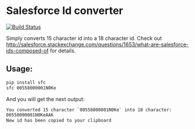 # Salesforce Id converter

[![Build Status](https://travis-ci.org/amureki/salesforce_id_converter.svg?branch=master)](https://travis-ci.org/amureki/salesforce_id_converter)

Simply converts 15 character id into a 18 character id.
Check out http://salesforce.stackexchange.com/questions/1653/what-are-salesforce-ids-composed-of for details.

## Usage:

```bash
pip install sfc
sfc 00558000001N0Ke
```

And you will get the next output:
```bash
You converted 15 character `00558000001N0Ke` into 18 character:
00558000001N0KeAAK
New id has been copied to your clipboard
```
